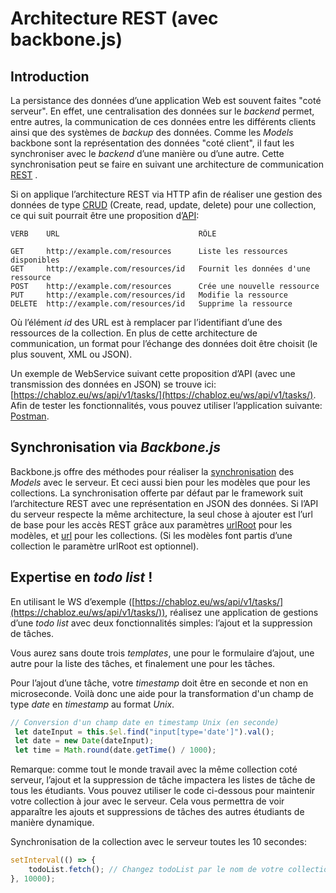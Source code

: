 # Architecture REST  (avec backbone.js)

## Introduction 

La persistance des données d’une application Web est souvent faites "coté serveur". En effet, une centralisation des données sur le  *backend* permet, entre autres, la communication de ces données entre les différents clients ainsi que des systèmes de  *backup*  des données. Comme les *Models*  backbone sont la représentation des données "coté client", il faut les synchroniser avec le  *backend*  d’une manière ou d’une autre. Cette synchronisation peut se faire en suivant une architecture de communication [REST](http://en.wikipedia.org/wiki/Representational_state_transfer#Applied_to_web_services) . 

Si on applique l’architecture REST via HTTP afin de réaliser une gestion des données de type  [CRUD](http://en.wikipedia.org/wiki/CRUD)  (Create, read, update, delete) pour une collection, ce qui suit pourrait être une proposition d’[API](http://en.wikipedia.org/wiki/API):

```
VERB    URL                               RÔLE

GET     http://example.com/resources      Liste les ressources disponibles 
GET     http://example.com/resources/id   Fournit les données d'une ressource 
POST    http://example.com/resources      Crée une nouvelle ressource
PUT     http://example.com/resources/id   Modifie la ressource
DELETE  http://example.com/resources/id   Supprime la ressource

```

Où l’élément  _id_  des URL est à remplacer par l’identifiant d’une des ressources de la collection. En plus de cette architecture de communication, un format pour l’échange des données doit être choisit (le plus souvent, XML ou JSON).

Un exemple de WebService suivant cette proposition d’API (avec une transmission des données en JSON) se trouve ici:  [https://chabloz.eu/ws/api/v1/tasks/](https://chabloz.eu/ws/api/v1/tasks/). Afin de tester les fonctionnalités, vous pouvez utiliser l’application suivante:  [Postman](https://www.getpostman.com/downloads/).

## Synchronisation via  _Backbone.js_

Backbone.js offre des méthodes pour réaliser la  [synchronisation](http://backbonejs.org/#Sync)  des  _Models_  avec le serveur. Et ceci aussi bien pour les modèles que pour les collections. La synchronisation offerte par défaut par le framework suit l’architecture REST avec une représentation en JSON des données. Si l’API du serveur respecte la même architecture, la seul chose à ajouter est l’url de base pour les accès REST grâce aux paramètres  [urlRoot](http://backbonejs.org/#Model-urlRoot)  pour les modèles, et  [url](http://backbonejs.org/#Collection-url)  pour les collections. (Si les modèles font partis d’une collection le paramètre urlRoot est optionnel).

## Expertise en *todo list* !

En utilisant le WS d’exemple ([https://chabloz.eu/ws/api/v1/tasks/](https://chabloz.eu/ws/api/v1/tasks/)), réalisez une application de gestions d’une  _todo list_  avec deux fonctionnalités simples: l’ajout et la suppression de tâches.

Vous aurez sans doute trois _templates_,  une pour le formulaire d’ajout, une autre pour la liste des tâches, et finalement une pour les tâches.

Pour l’ajout d’une tâche, votre *timestamp* doit être en seconde et non en microseconde. Voilà donc une aide pour la transformation d'un champ de type  *date*  en *timestamp* au format *Unix*.

```js
// Conversion d'un champ date en timestamp Unix (en seconde)
 let dateInput = this.$el.find("input[type='date']").val();
 let date = new Date(dateInput);
 let time = Math.round(date.getTime() / 1000);
```
Remarque: comme tout le monde travail avec la même collection coté serveur, l’ajout et la suppression de tâche impactera les listes de tâche de tous les étudiants. Vous pouvez utiliser le code ci-dessous pour maintenir votre collection à jour avec le serveur. Cela vous permettra de voir apparaître les ajouts et suppressions de tâches des autres étudiants de manière dynamique.

Synchronisation de la collection avec le serveur toutes les 10 secondes:

```js
setInterval(() => {    
    todoList.fetch(); // Changez todoList par le nom de votre collection
}, 10000);
```
<!--stackedit_data:
eyJoaXN0b3J5IjpbLTcxMzE5Mjg3MF19
-->
